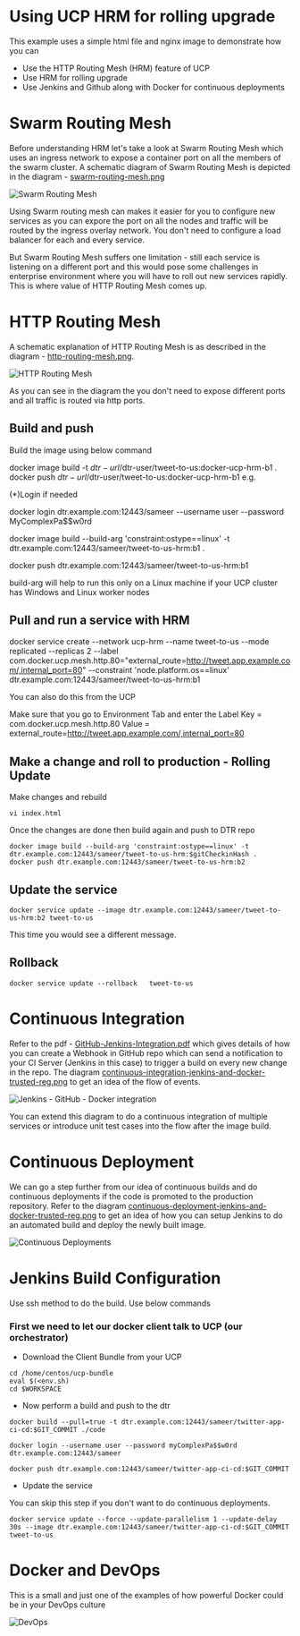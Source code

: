 # Using UCP HRM for rolling upgrade
This example uses a simple html file and nginx image to demonstrate how you can 
  * Use the HTTP Routing Mesh (HRM) feature of UCP
  * Use HRM for rolling upgrade
  * Use Jenkins and Github along with Docker for continuous deployments

# Swarm Routing Mesh
Before understanding HRM let's take a look at Swarm Routing Mesh which uses an ingress network to expose a container port on all the members of the swarm cluster. A schematic diagram of Swarm Routing Mesh is depicted in the diagram - [swarm-routing-mesh.png](swarm-routing-mesh.png)

![Swarm Routing Mesh](https://github.com/sameerkasi200x/docker-ci-cd/blob/master/swarm-routing-mesh.png?raw=true)

Using Swarm routing mesh can makes it easier for you to configure new services as you can expore the port on all the nodes and traffic will be routed by the ingress overlay network. You don't need to configure a load balancer for each and every service.

But Swarm Routing Mesh suffers one limitation - still each service is listening on a different port and this would pose some challenges in enterprise environment where you will have to roll out new services rapidly. This is where value of HTTP Routing Mesh comes up.

# HTTP Routing Mesh
A schematic explanation of HTTP Routing Mesh is as described in the diagram - [http-routing-mesh.png](http-routing-mesh.png).

![HTTP Routing Mesh](https://github.com/sameerkasi200x/docker-ci-cd/blob/master/http-routing-mesh.png?raw=true)

As you can see in the diagram the you don't need to expose different ports and all traffic is routed via http ports.

## Build and push

Build the image using below command

docker image build -t $dtr-url/$dtr-user/tweet-to-us:docker-ucp-hrm-b1 .
docker push $dtr-url/$dtr-user/tweet-to-us:docker-ucp-hrm-b1
e.g.

(*)Login if needed

docker login dtr.example.com:12443/sameer --username user --password MyComplexPa$$w0rd

docker image build --build-arg 'constraint:ostype==linux' -t dtr.example.com:12443/sameer/tweet-to-us-hrm:b1 .
     
docker push dtr.example.com:12443/sameer/tweet-to-us-hrm:b1

build-arg will help to run this only on a Linux machine if your UCP cluster has Windows and Linux worker nodes

## Pull and run a service with HRM 

docker service create --network ucp-hrm --name tweet-to-us --mode replicated --replicas 2 --label com.docker.ucp.mesh.http.80="external_route=http://tweet.app.example.com/,internal_port=80" --constraint 'node.platform.os==linux' dtr.example.com:12443/sameer/tweet-to-us-hrm:b1

You can also do this from the UCP

Make sure that you go to Environment Tab and enter the Label
Key = com.docker.ucp.mesh.http.80
Value = external_route=http://tweet.app.example.com/,internal_port=80

## Make a change and roll to production - Rolling Update

Make changes and rebuild
```
vi index.html
```
Once the changes are done then build again and push to DTR repo
```
docker image build --build-arg 'constraint:ostype==linux' -t dtr.example.com:12443/sameer/tweet-to-us-hrm:$gitCheckinHash .
docker push dtr.example.com:12443/sameer/tweet-to-us-hrm:b2
```
## Update the service
```
docker service update --image dtr.example.com:12443/sameer/tweet-to-us-hrm:b2 tweet-to-us
```

This time you would see a different message.


## Rollback

```
docker service update --rollback   tweet-to-us
```

# Continuous Integration
Refer to the pdf - [GitHub-Jenkins-Integration.pdf](GitHub-Jenkins-Integration.pdf) which gives details of how you can create a Webhook in GitHub repo which can send a notification to your CI Server (Jenkins in this case) to trigger a build on every new change in the repo.
The diagram [continuous-integration-jenkins-and-docker-trusted-reg.png](continuous-integration-jenkins-and-docker-trusted-reg.png) to get an idea of the flow of events. 

![Jenkins - GitHub - Docker integration](https://github.com/sameerkasi200x/docker-ci-cd/blob/master/continuous-integration-jenkins-and-docker-trusted-reg.png?raw=true)

You can extend this diagram to do a continuous integration of multiple services or introduce unit test cases into the flow after the image build.

# Continuous Deployment
We can go a step further from our idea of continuous builds and do continuous deployments if the code is promoted to the production repository. Refer to the diagram [continuous-deployment-jenkins-and-docker-trusted-reg.png](continuous-deployment-jenkins-and-docker-trusted-reg.png) to get an idea of how you can setup Jenkins to do an automated build and deploy the newly built image.

![Continuous Deployments](https://github.com/sameerkasi200x/docker-ci-cd/blob/master/continuous-deployment-jenkins-and-docker-trusted-reg.png?raw=true)


# Jenkins Build Configuration
Use ssh method to do the build. Use below commands

### First we need to let our docker client talk to UCP (our orchestrator)
  * Download the Client Bundle from your UCP

```
cd /home/centos/ucp-bundle
eval $(<env.sh)
cd $WORKSPACE
```

  * Now perform a build and push to the dtr
```
docker build --pull=true -t dtr.example.com:12443/sameer/twitter-app-ci-cd:$GIT_COMMIT ./code

docker login --username user --password myComplexPa$$w0rd dtr.example.com:12443/sameer

docker push dtr.example.com:12443/sameer/twitter-app-ci-cd:$GIT_COMMIT
```
  * Update the service
  
  You can skip this step if you don't want to do continuous deployments.
  
```
docker service update --force --update-parallelism 1 --update-delay 30s --image dtr.example.com:12443/sameer/twitter-app-ci-cd:$GIT_COMMIT tweet-to-us 
```
# Docker and DevOps
This is a small and just one of the examples of how powerful Docker could be in your DevOps culture

![DevOps](https://github.com/sameerkasi200x/docker-ci-cd/blob/master/1280px-Devops-toolchain.svg%5B1%5D.png?raw=true)
